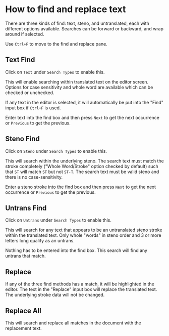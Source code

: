 # How to find and replace text

There are three kinds of find: text, steno, and untranslated, each with different options available. Searches can be forward or backward, and wrap around if selected.

Use `Ctrl+F` to move to the find and replace pane.

## Text Find

Click on `Text` under `Search Types` to enable this. 

This will enable searching within translated text on the editor screen. Options for case sensitivity and whole word are available which can be checked or unchecked.

If any text in the editor is selected, it will automatically be put into the "Find" input box if `Ctrl+F` is used.

Enter text into the find box and then press `Next` to get the next occurrence or `Previous` to get the previous.

## Steno Find

Click on `Steno` under `Search Types` to enable this. 

This will search within the underlying steno. The search text must match the stroke completely ("Whole Word/Stroke" option checked by default) such that `ST` will match `ST` but not `ST-T`. The search text must be valid steno and there is no case-sensitivity.

Enter a steno stroke into the find box and then press `Next` to get the next occurrence or `Previous` to get the previous.

## Untrans Find

Click on `Untrans` under `Search Types` to enable this. 

This will search for any text that appears to be an untranslated steno stroke within the translated text. Only whole "words" in steno order and 3 or more letters long qualify as an untrans.

Nothing has to be entered into the find box. This search will find any untrans that match.

## Replace

If any of the three find methods has a match, it will be highlighted in the editor. The text in the "Replace" input box will replace the translated text. The underlying stroke data will not be changed.

## Replace All

This will search and replace all matches in the document with the replacement text.
